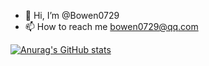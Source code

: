 - 👋 Hi, I’m @Bowen0729
- 📫 How to reach me bowen0729@qq.com

[![Anurag's GitHub stats](https://github-readme-stats.vercel.app/api?username=Bowen0729?theme=THEME_NAME)](https://github.com/anuraghazra/github-readme-stats)


<!---
Bowen0729/Bowen0729 is a ✨ special ✨ repository because its `README.md` (this file) appears on your GitHub profile.
You can click the Preview link to take a look at your changes.
--->
